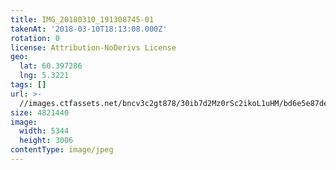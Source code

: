 ```yaml
---
title: IMG_20180310_191308745-01
takenAt: '2018-03-10T18:13:08.000Z'
rotation: 0
license: Attribution-NoDerivs License
geo:
  lat: 60.397286
  lng: 5.3221
tags: []
url: >-
  //images.ctfassets.net/bncv3c2gt878/30ib7d2Mz0rSc2ikoL1uHM/bd6e5e87de092b7cc25f7f8dedb4234f/img_20180310_191308745-01_25929539377_o
size: 4821440
image:
  width: 5344
  height: 3006
contentType: image/jpeg
---
```


